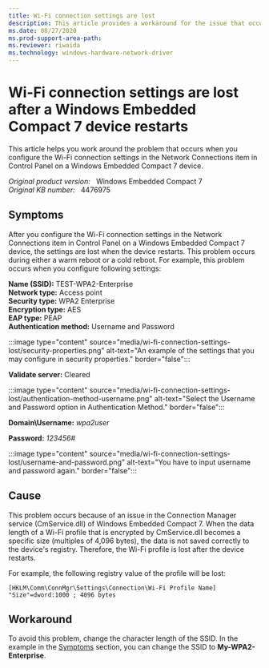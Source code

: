 ```yaml
---
title: Wi-Fi connection settings are lost
description: This article provides a workaround for the issue that occurs when you configure the Wi-Fi connection settings in the Network Connections item in Control Panel on a Windows Embedded Compact 7 device.
ms.date: 08/27/2020
ms.prod-support-area-path: 
ms.reviewer: riwaida
ms.technology: windows-hardware-network-driver
---
```

# Wi-Fi connection settings are lost after a Windows Embedded Compact 7 device restarts

This article helps you work around the problem that occurs when you configure the Wi-Fi connection settings in the Network Connections item in Control Panel on a Windows Embedded Compact 7 device.

_Original product version:_ &nbsp; Windows Embedded Compact 7  
_Original KB number:_ &nbsp; 4476975

## Symptoms

After you configure the Wi-Fi connection settings in the Network Connections item in Control Panel on a Windows Embedded Compact 7 device, the settings are lost when the device restarts. This problem occurs during either a warm reboot or a cold reboot.
For example, this problem occurs when you configure following settings:

**Name (SSID):** TEST-WPA2-Enterprise  
**Network type:** Access point  
**Security type:** WPA2 Enterprise  
**Encryption type:** AES  
**EAP type:** PEAP  
**Authentication method:** Username and Password

:::image type="content" source="media/wi-fi-connection-settings-lost/security-properties.png" alt-text="An example of the settings that you may configure in security properties." border="false":::

**Validate server:** Cleared

:::image type="content" source="media/wi-fi-connection-settings-lost/authentication-method-username.png" alt-text="Select the Username and Password option in Authentication Method." border="false":::

**Domain\Username:** *wpa2user*

**Password:** *123456#*

:::image type="content" source="media/wi-fi-connection-settings-lost/username-and-password.png" alt-text="You have to input username and password again." border="false":::

## Cause

This problem occurs because of an issue in the Connection Manager service (CmService.dll) of Windows Embedded Compact 7. When the data length of a Wi-Fi profile that is encrypted by CmService.dll becomes a specific size (multiples of 4,096 bytes), the data is not saved correctly to the device's registry. Therefore, the Wi-Fi profile is lost after the device restarts.

For example, the following registry value of the profile will be lost:

`[HKLM\Comm\ConnMgr\Settings\Connection\Wi-Fi Profile Name] "Size"=dword:1000 ; 4096 bytes`

## Workaround

To avoid this problem, change the character length of the SSID. In the example in the [Symptoms](#symptoms) section, you can change the SSID to **My-WPA2-Enterprise**.
